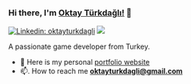 


### Hi there, I'm [Oktay Türkdağlı!](https://oktayturkdagli.github.io/) 👋
[![Linkedin: oktayturkdagli](https://img.shields.io/badge/-Linkedin-blue?style=flat-square&logo=Linkedin&logoColor=white&link=https://www.linkedin.com/in/oktayturkdagli)](https://www.linkedin.com/in/oktayturkdagli/)
![](https://komarev.com/ghpvc/?username=your-github-username&style=flat-square&label=Profile+Views&abbreviated=false&color=blue)
<!-- 
[![Appstore: oktayturkdagli](https://img.shields.io/badge/-Appstore-blue?style=flat-square&logo=appstore&logoColor=white&link=https://apps.apple.com/us/developer/oktay-turkdagli/id1569975043)](https://apps.apple.com/us/developer/oktay-turkdagli/id1569975043)
-->

A passionate game developer from Turkey.

<!-- 
- 🌱  I’m currently learning **Unity**
-->
- 📝  Here is my personal [portfolio website](https://oktayturkdagli.github.io/)
- 📫. How to reach me **oktayturkdagli@gmail.com**

<!--
## 👨‍💻 Languages and Tools
![CSharp](https://img.shields.io/badge/-C%20Sharp-239120?logo=C-sharp&style=flat-square) ![Unity](https://img.shields.io/badge/-Unity-000000?logo=Unity&style=flat-square) ![Rider](https://img.shields.io/badge/-Rider-5C2D91?logo=Rider&style=flat-square) ![Git](https://img.shields.io/badge/-Git-%23F05032?style=flat-square&logo=git&logoColor=%23ffffff)
-->

<!--
##   📈 Statistics
<img align="left" src="https://github-readme-stats.vercel.app/api/top-langs?username=oktayturkdagli&show_icons=true&locale=en&layout=compact" alt="oktayturkdagli" /> <br/>
<img align="center" src="https://github-readme-stats.vercel.app/api?username=oktayturkdagli&show_icons=true&locale=en" alt="oktayturkdagli" />
<img align="center" src="https://github-readme-streak-stats.herokuapp.com/?user=oktayturkdagli&theme=default" alt="oktayturkdagli" />
-->
